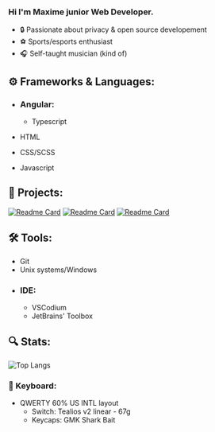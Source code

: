  ### Hi I'm Maxime junior Web Developer.

* :lock: Passionate about privacy & open source developement
* :soccer: Sports/esports enthusiast
* :headphones: Self-taught musician (kind of)

## :gear: Frameworks & Languages: 
* ### Angular:
  * Typescript

* HTML
* CSS/SCSS
* Javascript

## :construction: Projects: 
[![Readme Card](https://github-readme-stats.vercel.app/api/pin/?username=RangoDisco&repo=Aurinko&theme=ayu-mirage)](https://github.com/RangoDisco/Aurinko)
[![Readme Card](https://github-readme-stats.vercel.app/api/pin/?username=RangoDisco&repo=Tjunami&theme=ayu-mirage)](https://github.com/RangoDisco/Tjunami)
[![Readme Card](https://github-readme-stats.vercel.app/api/pin/?username=RangoDisco&repo=Ohto&theme=ayu-mirage)](https://github.com/RangoDisco/Ohto)

## 🛠️ Tools: 
* Git
* Unix systems/Windows
* ### IDE:
  * VSCodium
  * JetBrains' Toolbox


## :mag: Stats:

![Top Langs](https://github-readme-stats.vercel.app/api/top-langs/?username=RangoDisco&layout=compact&theme=ayu-mirage)


### :gem: Keyboard: 
* QWERTY 60% US INTL layout
  * Switch: Tealios v2 linear - 67g
  * Keycaps: GMK Shark Bait
